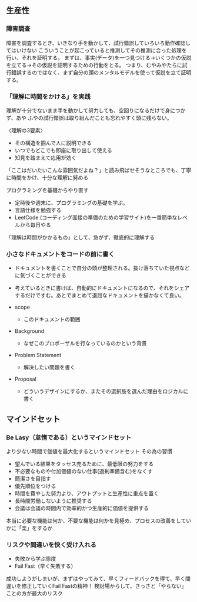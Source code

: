 
## 生産性
### 障害調査
障害を調査するとき、いきなり手を動かして、試行錯誤していろいろ動作確認してはいけない
こういうことが起こっていると推測してその推測に合った処理を行い、それを証明する。
まずは、事実(データ)を一つ見つける→いくつかの仮説を立てる→その仮説を証明するための行動をとる。
つまり、むやみやたらに試行錯誤するのではなく、まず自分の頭のメンタルモデルを使って仮説を立て証明する。

### 「理解に時間をかける」を実践
理解が十分でないまま手を動かして努力しても、空回りになるだけで身につかず、あや
ふやの試行錯誤は取り組んだことも忘れやすく頭に残らない。

〈理解の3要素〉
- その構造を掴んで人に説明できる
- いつでもどこでも即座に取り出して使える
- 知見を踏まえて応用が効く

「ここはだいたいこんな雰囲気だよね？」と読み飛ばせそうなところでも、丁寧に時間をかけ、十分な理解に努める

プログラミングを基礎からやり直す
- 定時後や週末に、プログラミングの基礎を学ぶ。
- 言語仕様を勉強する
- LeetCode (コーディング面接の準備のための学習サイト)を一番簡単なレベルから毎日やる

「理解は時間がかかるもの」として、急がず、徹底的に理解する

### 小さなドキュメントをコードの前に書く
- ドキュメントを書くことで自分の頭が整理される。抜け落ちていた視点などに気づくことができる
- 考えているときに書けば、自動的にドキュメントになるので、それをシェアするだけですむ。あとでまとめて退屈なドキュメントを描かなくて良い。

- scope
  - このドキュメントの範囲
- Background
  - なぜこのプロポーザルを行なっているのかという背景
- Problem Statement
  - 解決したい問題を書く
- Proposal
  - どういうデザインにするか、またその選択肢を選んだ理由をロジカルに書く

## マインドセット

### Be Lasy（怠惰である）というマインドセット
より少ない時間で価値を最大化するというマインドセット
その為の習慣
- 望んでいる結果をタッセス売るために、最低限の努力をする
- 不必要なものや付加価値のない仕事(過剰準備含む)をなくす
- 簡潔さを目指す
- 優先順位をつける
- 時間を費やした努力より、アウトプットと生産性に重点を置く
- 長時間労働しないように推奨する
- 会議は会議の時間内で効率的かつ生産的に価値を提供する

本当に必要な機能は何か、不要な機能は何かを見極め、プロセスの改善をしていかに「楽」をするか

### リスクや間違いを快く受け入れる

- 失敗から学ぶ態度
- Fail Fast（早く失敗する）

成功しようがしまいが、まずはやってみて、早くフィードバックを得て、早く間違いを修正していくFail Fastの精神！
検討場からして、さっさと「やらない」ことの方が最大のリスク



